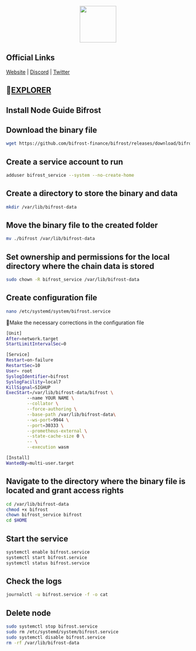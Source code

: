 <p align="center">
  <img width="100" height="100" src=https://github.com/MrHoodd/MainnetNodes/assets/105497450/d4423fb3-4151-4d94-bb6e-171ba328cfae
</p>

## Official Links

[Website](https://bifrost.finance/) | [Discord](https://discord.com/invite/8DRBw2h5X4) | [Twitter](https://twitter.com/BifrostFinance)

## :satellite:[EXPLORER](https://telemetry.polkadot.io/#list/0x9f28c6a68e0fc9646eff64935684f6eeeece527e37bbe1f213d22caa1d9d6bed)

## Install Node Guide Bifrost

## Download the binary file
```bash
wget https://github.com/bifrost-finance/bifrost/releases/download/bifrost-v0.9.64/bifrost
```

## Create a service account to run
```bash
adduser bifrost_service --system --no-create-home
```

## Create a directory to store the binary and data
```bash
mkdir /var/lib/bifrost-data
```

## Move the binary file to the created folder
```bash
mv ./bifrost /var/lib/bifrost-data
```

## Set ownership and permissions for the local directory where the chain data is stored
```bash
sudo chown -R bifrost_service /var/lib/bifrost-data
```

## Create configuration file
```bash
nano /etc/systemd/system/bifrost.service
```

:red_circle:Make the necessary corrections in the configuration file

```bash
[Unit]
After=network.target
StartLimitIntervalSec=0

[Service]
Restart=on-failure
RestartSec=10
User= root
SyslogIdentifier=bifrost
SyslogFacility=local7
KillSignal=SIGHUP
ExecStart=/var/lib/bifrost-data/bifrost \
        --name YOUR NAME \
        --collator \
        --force-authoring \
        --base-path /var/lib/bifrost-data\
        --ws-port=9944 \
        --port=30333 \
        --prometheus-external \
        --state-cache-size 0 \
        -- \
        --execution wasm

[Install]
WantedBy=multi-user.target
```

## Navigate to the directory where the binary file is located and grant access rights
```bash
cd /var/lib/bifrost-data
chmod +x bifrost
chown bifrost_service bifrost
cd $HOME
```

## Start the service
```bash
systemctl enable bifrost.service
systemctl start bifrost.service
systemctl status bifrost.service
```

## Check the logs
```bash
journalctl -u bifrost.service -f -o cat
```

## Delete node
```bash
sudo systemctl stop bifrost.service
sudo rm /etc/systemd/system/bifrost.service
sudo systemctl disable bifrost.service
rm -rf /var/lib/bifrost-data
```
